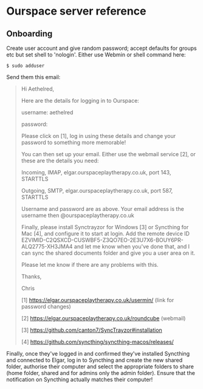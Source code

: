 # Ourspace server reference

## Onboarding

Create user account and give random password; accept defaults for groups etc
but set shell to 'nologin'.  Either use Webmin or shell command here:

    $ sudo adduser

Send them this email:

> Hi Aethelred,
>
> Here are the details for logging in to Ourspace:
>
> username: aethelred
>
> password: 
>
> Please click on [1], log in using these details and change your password to something more memorable!
>
> You can then set up your email.  Either use the webmail service [2], or these are the details you need:
>
> Incoming, IMAP, elgar.ourspaceplaytherapy.co.uk, port 143, STARTTLS
>
> Outgoing, SMTP, elgar.ourspaceplaytherapy.co.uk, port 587, STARTTLS
>
> Username and password are as above.  Your email address is the username then @ourspaceplaytherapy.co.uk
>
> Finally, please install Synctrayzor for Windows [3] or Syncthing for Mac [4], and configure it to start at login.  Add the remote device ID EZVIMID-C2QSXCD-CUSWBF5-Z3QO7EO-2E3U7X6-BOUY6PR-ALQ2775-XH3JMA4 and let me know when you've done that, and I can sync the shared documents folder and give you a user area on it.
>
> Please let me know if there are any problems with this.
>
> Thanks,
>
> Chris
>
> [1] https://elgar.ourspaceplaytherapy.co.uk/usermin/ (link for password changes)
>
> [2] https://elgar.ourspaceplaytherapy.co.uk/roundcube (webmail)
>
> [3] https://github.com/canton7/SyncTrayzor#installation
>
> [4] https://github.com/syncthing/syncthing-macos/releases/

Finally, once they've logged in and confirmed they've installed Syncthing and connected to Elgar, log in to Syncthing and create the new shared folder, authorise their computer and select the appropriate folders to share (home folder, shared and for admins only the admin folder).  Ensure that the notification on Syncthing actually matches their computer!
